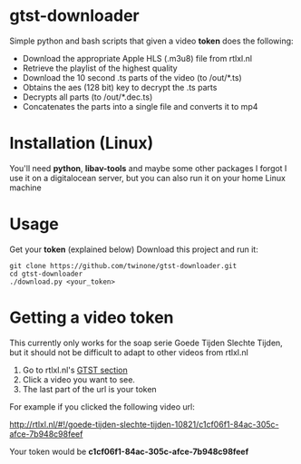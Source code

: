 # gtst-downloader
Simple python and bash scripts that given a video **token** does the following:
* Download the appropriate Apple HLS (.m3u8) file from rtlxl.nl
* Retrieve the playlist of the highest quality
* Download the 10 second .ts parts of the video (to /out/*.ts)
* Obtains the aes (128 bit) key to decrypt the .ts parts
* Decrypts all parts (to /out/*.dec.ts)
* Concatenates the parts into a single file and converts it to mp4

# Installation (Linux)
You'll need **python**, **libav-tools** and maybe some other packages I forgot
I use it on a digitalocean server, but you can also run it on your home Linux machine

# Usage
Get your **token** (explained below)
Download this project and run it:
```
git clone https://github.com/twinone/gtst-downloader.git
cd gtst-downloader
./download.py <your_token>
```

# Getting a video token
This currently only works for the soap serie Goede Tijden Slechte Tijden, but it should not be difficult to adapt to other videos from rtlxl.nl

1. Go to rtlxl.nl's [GTST section](http://rtlxl.nl/#!/gemist/goede-tijden-slechte-tijden-8926)
2. Click a video you want to see.
3. The last part of the url is your token

For example if you clicked the following video url:

http://rtlxl.nl/#!/goede-tijden-slechte-tijden-10821/c1cf06f1-84ac-305c-afce-7b948c98feef

Your token would be **c1cf06f1-84ac-305c-afce-7b948c98feef**
